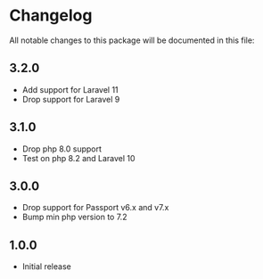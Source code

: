 # Changelog

All notable changes to this package will be documented in this file:

## 3.2.0

* Add support for Laravel 11
* Drop support for Laravel 9

## 3.1.0

* Drop php 8.0 support
* Test on php 8.2 and Laravel 10

## 3.0.0

* Drop support for Passport v6.x and v7.x
* Bump min php version to 7.2

## 1.0.0

- Initial release
